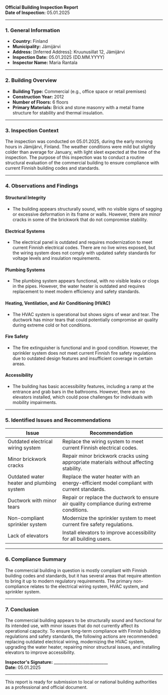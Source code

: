 

**Official Building Inspection Report**  
**Date of Inspection:** 05.01.2025  

---

### **1. General Information**  
- **Country:** Finland  
- **Municipality:** Jämijärvi  
- **Address:** [Inferred Address]: Kruunusillat 12, Jämijärvi  
- **Inspection Date:** 05.01.2025 (DD.MM.YYYY)  
- **Inspector Name:** Maria Rantala  

---

### **2. Building Overview**  
- **Building Type:** Commercial (e.g., office space or retail premises)  
- **Construction Year:** 2012  
- **Number of Floors:** 6 floors  
- **Primary Materials:** Brick and stone masonry with a metal frame structure for stability and thermal insulation.  

---

### **3. Inspection Context**  
The inspection was conducted on 05.01.2025, during the early morning hours in Jämijärvi, Finland. The weather conditions were mild but slightly colder than average for January, with light sleet expected at the time of the inspection. The purpose of this inspection was to conduct a routine structural evaluation of the commercial building to ensure compliance with current Finnish building codes and standards.

---

### **4. Observations and Findings**  

#### **Structural Integrity**  
- The building appears structurally sound, with no visible signs of sagging or excessive deformation in its frame or walls. However, there are minor cracks in some of the brickwork that do not compromise stability.  

#### **Electrical Systems**  
- The electrical panel is outdated and requires modernization to meet current Finnish electrical codes. There are no live wires exposed, but the wiring system does not comply with updated safety standards for voltage levels and insulation requirements.  

#### **Plumbing Systems**  
- The plumbing system appears functional, with no visible leaks or clogs in the pipes. However, the water heater is outdated and requires replacement to meet modern efficiency and safety standards.  

#### **Heating, Ventilation, and Air Conditioning (HVAC)**  
- The HVAC system is operational but shows signs of wear and tear. The ductwork has minor tears that could potentially compromise air quality during extreme cold or hot conditions.  

#### **Fire Safety**  
- The fire extinguisher is functional and in good condition. However, the sprinkler system does not meet current Finnish fire safety regulations due to outdated design features and insufficient coverage in certain areas.  

#### **Accessibility**  
- The building has basic accessibility features, including a ramp at the entrance and grab bars in the bathrooms. However, there are no elevators installed, which could pose challenges for individuals with mobility impairments.  

---

### **5. Identified Issues and Recommendations**  

| **Issue**                                                                 | **Recommendation**                                                                 |
|--------------------------------------------------------------------------|-----------------------------------------------------------------------------------|
| Outdated electrical wiring system                                         | Replace the wiring system to meet current Finnish electrical codes.                |
| Minor brickwork cracks                                                   | Repair minor brickwork cracks using appropriate materials without affecting stability. |
| Outdated water heater and plumbing system                                  | Replace the water heater with an energy-efficient model compliant with current standards. |
| Ductwork with minor tears                                                  | Repair or replace the ductwork to ensure air quality compliance during extreme conditions. |
| Non-compliant sprinkler system                                             | Modernize the sprinkler system to meet current fire safety regulations.             |
| Lack of elevators                                                        | Install elevators to improve accessibility for all building users.                |

---

### **6. Compliance Summary**  
The commercial building in question is mostly compliant with Finnish building codes and standards, but it has several areas that require attention to bring it up to modern regulatory requirements. The primary non-compliance relates to the electrical wiring system, HVAC system, and sprinkler system.  

---

### **7. Conclusion**  
The commercial building appears to be structurally sound and functional for its intended use, with minor issues that do not currently affect its operational capacity. To ensure long-term compliance with Finnish building regulations and safety standards, the following actions are recommended: replacing outdated electrical wiring, modernizing the HVAC system, upgrading the water heater, repairing minor structural issues, and installing elevators to improve accessibility.  

**Inspector's Signature:** ___________________________  
**Date:** 05.01.2025  

--- 

This report is ready for submission to local or national building authorities as a professional and official document.